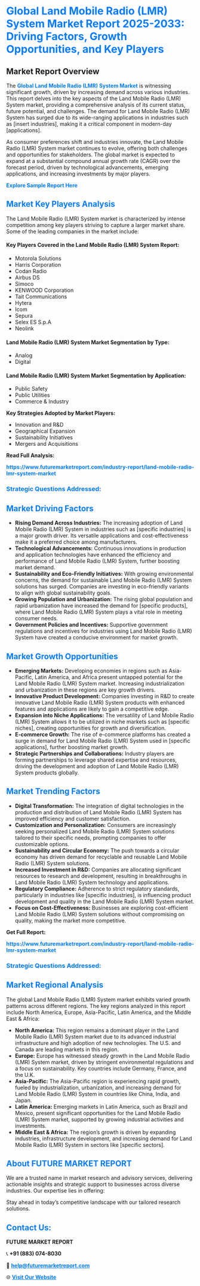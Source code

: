 <h1 style="color: #007BFF;">Global Land Mobile Radio (LMR) System Market Report 2025-2033: Driving Factors, Growth Opportunities, and Key Players</h1>

<section id="overview">
<h2>Market Report Overview</h2>
<p>The <a href="https://www.futuremarketreport.com/industry-report/land-mobile-radio-lmr-system-market" style="color: #007BFF; text-decoration: none;"><strong>Global Land Mobile Radio (LMR) System Market</strong></a> is witnessing significant growth, driven by increasing demand across various industries. This report delves into the key aspects of the Land Mobile Radio (LMR) System market, providing a comprehensive analysis of its current status, future potential, and challenges. The demand for Land Mobile Radio (LMR) System has surged due to its wide-ranging applications in industries such as [insert industries], making it a critical component in modern-day [applications].</p>
<p>As consumer preferences shift and industries innovate, the Land Mobile Radio (LMR) System market continues to evolve, offering both challenges and opportunities for stakeholders. The global market is expected to expand at a substantial compound annual growth rate (CAGR) over the forecast period, driven by technological advancements, emerging applications, and increasing investments by major players.</p>
</section>

<section id="overview">
<p><a href="https://www.futuremarketreport.com/request-sample/reportId=81999" style="color: #007BFF; text-decoration: none;"><strong>Explore Sample Report Here</strong></a></p>
</section>

<section id="key-players">
<h2 style="color: #007BFF;">Market Key Players Analysis</h2>
<p>The Land Mobile Radio (LMR) System market is characterized by intense competition among key players striving to capture a larger market share. Some of the leading companies in the market include:</p>
<h4>Key Players Covered in the Land Mobile Radio (LMR) System Report:</h4>
<ul><li>Motorola Solutions</li><li>Harris Corporation</li><li>Codan Radio</li><li>Airbus DS</li><li>Simoco</li><li>KENWOOD Corporation</li><li>Tait Communications</li><li>Hytera</li><li>Icom</li><li>Sepura</li><li>Selex ES S.p.A</li><li>Neolink</li></ul>
<h4>Land Mobile Radio (LMR) System Market Segmentation by Type:</h4>
<ul><li>Analog</li><li>Digital</li></ul>

<h4>Land Mobile Radio (LMR) System Market Segmentation by Application:</h4>
<ul><li>Public Safety</li><li>Public Utilities</li><li>Commerce &amp; Industry</li></ul>
<p><strong>Key Strategies Adopted by Market Players:</strong></p>
<ul>
<li>Innovation and R&D</li>
<li>Geographical Expansion</li>
<li>Sustainability Initiatives</li>
<li>Mergers and Acquisitions</li>
</ul>
</section>

<section>
<p><strong>Read Full Analysis: </strong></p><a href="https://www.futuremarketreport.com/industry-report/land-mobile-radio-lmr-system-market" style="color: #007BFF; text-decoration: none;"><strong>https://www.futuremarketreport.com/industry-report/land-mobile-radio-lmr-system-market</strong></a>
<h3 style="color: #007BFF;">Strategic Questions Addressed:</h3>
</section>

<section id="driving-factors">
<h2 style="color: #007BFF;">Market Driving Factors</h2>
<ul>
<li><strong>Rising Demand Across Industries:</strong> The increasing adoption of Land Mobile Radio (LMR) System in industries such as [specific industries] is a major growth driver. Its versatile applications and cost-effectiveness make it a preferred choice among manufacturers.</li>
<li><strong>Technological Advancements:</strong> Continuous innovations in production and application technologies have enhanced the efficiency and performance of Land Mobile Radio (LMR) System, further boosting market demand.</li>
<li><strong>Sustainability and Eco-Friendly Initiatives:</strong> With growing environmental concerns, the demand for sustainable Land Mobile Radio (LMR) System solutions has surged. Companies are investing in eco-friendly variants to align with global sustainability goals.</li>
<li><strong>Growing Population and Urbanization:</strong> The rising global population and rapid urbanization have increased the demand for [specific products], where Land Mobile Radio (LMR) System plays a vital role in meeting consumer needs.</li>
<li><strong>Government Policies and Incentives:</strong> Supportive government regulations and incentives for industries using Land Mobile Radio (LMR) System have created a conducive environment for market growth.</li>
</ul>
</section>

<section id="growth-opportunities">
<h2 style="color: #007BFF;">Market Growth Opportunities</h2>
<ul>
<li><strong>Emerging Markets:</strong> Developing economies in regions such as Asia-Pacific, Latin America, and Africa present untapped potential for the Land Mobile Radio (LMR) System market. Increasing industrialization and urbanization in these regions are key growth drivers.</li>
<li><strong>Innovative Product Development:</strong> Companies investing in R&D to create innovative Land Mobile Radio (LMR) System products with enhanced features and applications are likely to gain a competitive edge.</li>
<li><strong>Expansion into Niche Applications:</strong> The versatility of Land Mobile Radio (LMR) System allows it to be utilized in niche markets such as [specific niches], creating opportunities for growth and diversification.</li>
<li><strong>E-commerce Growth:</strong> The rise of e-commerce platforms has created a surge in demand for Land Mobile Radio (LMR) System used in [specific applications], further boosting market growth.</li>
<li><strong>Strategic Partnerships and Collaborations:</strong> Industry players are forming partnerships to leverage shared expertise and resources, driving the development and adoption of Land Mobile Radio (LMR) System products globally.</li>
</ul>
</section>

<section id="trending-factors">
<h2 style="color: #007BFF;">Market Trending Factors</h2>
<ul>
<li><strong>Digital Transformation:</strong> The integration of digital technologies in the production and distribution of Land Mobile Radio (LMR) System has improved efficiency and customer satisfaction.</li>
<li><strong>Customization and Personalization:</strong> Consumers are increasingly seeking personalized Land Mobile Radio (LMR) System solutions tailored to their specific needs, prompting companies to offer customizable options.</li>
<li><strong>Sustainability and Circular Economy:</strong> The push towards a circular economy has driven demand for recyclable and reusable Land Mobile Radio (LMR) System solutions.</li>
<li><strong>Increased Investment in R&D:</strong> Companies are allocating significant resources to research and development, resulting in breakthroughs in Land Mobile Radio (LMR) System technology and applications.</li>
<li><strong>Regulatory Compliance:</strong> Adherence to strict regulatory standards, particularly in industries like [specific industries], is influencing product development and quality in the Land Mobile Radio (LMR) System market.</li>
<li><strong>Focus on Cost-Effectiveness:</strong> Businesses are exploring cost-efficient Land Mobile Radio (LMR) System solutions without compromising on quality, making the market more competitive.</li>
</ul>
</section>

<section>
<p><strong>Get Full Report: </strong></p><a href="https://www.futuremarketreport.com/industry-report/land-mobile-radio-lmr-system-market" style="color: #007BFF; text-decoration: none;"><strong>https://www.futuremarketreport.com/industry-report/land-mobile-radio-lmr-system-market</strong></a>
<h3 style="color: #007BFF;">Strategic Questions Addressed:</h3>
</section>


<section id="regional-analysis">
<h2 style="color: #007BFF;">Market Regional Analysis</h2>
<p>The global Land Mobile Radio (LMR) System market exhibits varied growth patterns across different regions. The key regions analyzed in this report include North America, Europe, Asia-Pacific, Latin America, and the Middle East & Africa:</p>
<ul>
<li><strong>North America:</strong> This region remains a dominant player in the Land Mobile Radio (LMR) System market due to its advanced industrial infrastructure and high adoption of new technologies. The U.S. and Canada are leading markets in this region.</li>
<li><strong>Europe:</strong> Europe has witnessed steady growth in the Land Mobile Radio (LMR) System market, driven by stringent environmental regulations and a focus on sustainability. Key countries include Germany, France, and the U.K.</li>
<li><strong>Asia-Pacific:</strong> The Asia-Pacific region is experiencing rapid growth, fueled by industrialization, urbanization, and increasing demand for Land Mobile Radio (LMR) System in countries like China, India, and Japan.</li>
<li><strong>Latin America:</strong> Emerging markets in Latin America, such as Brazil and Mexico, present significant opportunities for the Land Mobile Radio (LMR) System market, supported by growing industrial activities and investments.</li>
<li><strong>Middle East & Africa:</strong> The region’s growth is driven by expanding industries, infrastructure development, and increasing demand for Land Mobile Radio (LMR) System in sectors like [specific sectors].</li>
</ul>
</section>

<footer>
<h2 style="color: #007BFF;">About FUTURE MARKET REPORT</h2>
<p>We are a trusted name in market research and advisory services, delivering actionable insights and strategic support to businesses across diverse industries. Our expertise lies in offering:</p>

<p>Stay ahead in today’s competitive landscape with our tailored research solutions.</p>

<h2 style="color: #007BFF;">Contact Us:</h2>
<p><strong>FUTURE MARKET REPORT</strong></p>
<p>📞 <strong>+91 (883) 074-8030</strong></p>
<p>📧 <strong><a href="mailto:help@futuremarketreport.com" style="color: #007BFF;">help@futuremarketreport.com</a></strong></p>
<p>🌐 <strong><a href="https://www.futuremarketreport.com/" style="color: #007BFF;">Visit Our Website</a></strong></p>
</footer>